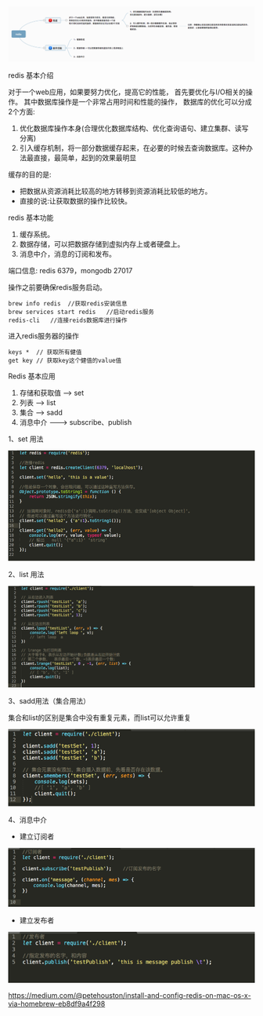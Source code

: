 
![redis](./pictures/redis.png)

redis 基本介绍

   对于一个web应用，如果要努力优化，提高它的性能， 首先要优化与I/O相关的操作。
其中数据库操作是一个非常占用时间和性能的操作， 数据库的优化可以分成2个方面:

1. 优化数据库操作本身(合理优化数据库结构、优化查询语句、建立集群、读写分离)
2. 引入缓存机制，将一部分数据缓存起来，在必要的时候去查询数据库。这种办法最直接，最简单，起到的效果最明显

缓存的目的是:
* 把数据从资源消耗比较高的地方转移到资源消耗比较低的地方。
* 直接的说:让获取数据的操作比较快。

redis 基本功能

1. 缓存系统。
2. 数据存储，可以把数据存储到虚拟内存上或者硬盘上。
3. 消息中介，消息的订阅和发布。

端口信息:
redis 6379，mongodb 27017

操作之前要确保redis服务启动。
```
brew info redis  //获取redis安装信息
brew services start redis   //启动redis服务
redis-cli	//连接reids数据库进行操作
```

进入redis服务器的操作
```
keys *	// 获取所有健值
get key // 获取key这个健值的value值
```

Redis 基本应用

1. 存储和获取值	--> set
2. 列表			--> list
3. 集合			--> sadd
4. 消息中介      ---> subscribe、publish

1、set 用法

![set](./pictures/set.png)

2、list 用法

![list](./pictures/list.png)

3、sadd用法（集合用法）

集合和list的区别是集合中没有重复元素，而list可以允许重复

![sets](./pictures/sets.png)

4、消息中介

 * 建立订阅者

 ![sub](./pictures/sub.png)

 * 建立发布者

 ![publish](./pictures/publish.png)

https://medium.com/@petehouston/install-and-config-redis-on-mac-os-x-via-homebrew-eb8df9a4f298